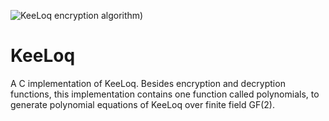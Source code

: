![KeeLoq encryption algorithm)](https://github.com/hadipourh/KeeLoq/blob/master/Pictures/KeeLoq-Encryption.svg)
# KeeLoq
A C implementation of KeeLoq. Besides encryption and decryption functions, this implementation contains one function called polynomials,
to generate polynomial equations of KeeLoq over finite field GF(2).
